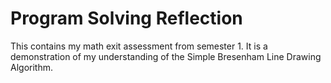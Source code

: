 # Program Solving Reflection
This contains my math exit assessment from semester 1. It is a demonstration of my understanding of the Simple Bresenham Line Drawing Algorithm.
